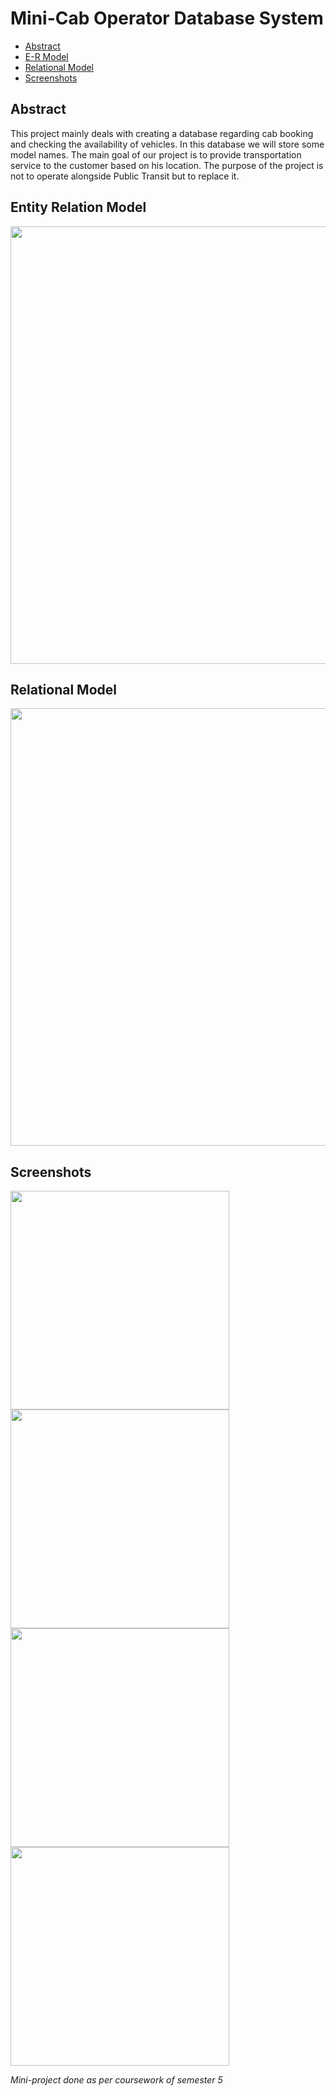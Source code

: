 # Mini-Cab Operator Database System

 - [Abstract](#abstract)
 - [E-R Model](#entity-relation-model)
 - [Relational Model](#relational-model)
 - [Screenshots](#screenshots)


## Abstract

This project mainly deals with creating a database regarding cab booking and checking the availability of vehicles. In this database we will store some model names. The main goal of our project is to provide transportation service to the customer based on his location. The purpose of the project is not to operate alongside Public Transit but to replace it.


## Entity Relation Model

<img src = "https://github.com/SrijanReddy/Mini-Cab-Operator/blob/master/Entity-Relational%20Model.jpg?raw=true" width = 700>


## Relational Model

<img src = "https://github.com/SrijanReddy/Mini-Cab-Operator/blob/master/RelationalModel.png?raw=true" width = 700>


## Screenshots

<p>
 <img src = "https://github.com/SrijanReddy/Mini-Cab-Operator/blob/master/ScreenShots/login.jpg?raw=true" height=350>
 <img src = "https://github.com/SrijanReddy/Mini-Cab-Operator/blob/master/ScreenShots/register.jpg?raw=true" height=350>
 <img src = "https://github.com/SrijanReddy/Mini-Cab-Operator/blob/master/ScreenShots/passenger.jpg?raw=true" height=350>
 <img src = "https://github.com/SrijanReddy/Mini-Cab-Operator/blob/master/ScreenShots/driver.jpg?raw=true" height=350>
</p>



<i>Mini-project done as per coursework of semester 5</i></p>
